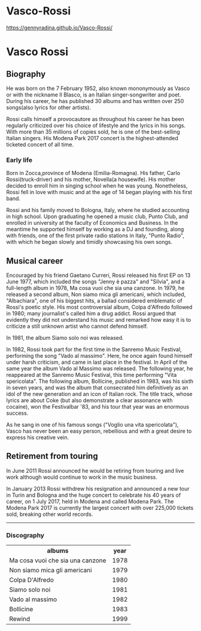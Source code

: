 # Vasco-Rossi
https://gennyradina.github.io/Vasco-Rossi/
<!DOCTYPE html>
<html>
<body>

<h1>Vasco Rossi</h1>
<h2>Biography</h2>
<p>He was born on the 7 February 1952, also known mononymously as Vasco or with the nickname Il Blasco, is an Italian singer-songwriter and poet. 
During his career, he has published 30 albums and has written over 250 songs(also lyrics for other artists).

Rossi calls himself a provocautore as throughout his career he has been regularly criticized over his choice of lifestyle and the lyrics in his songs. With more than 35 millions of copies sold, he is one of the best-selling Italian singers. His Modena Park 2017 concert is the highest-attended ticketed concert of all time.</p>
<h3>Early life</h3>
<p>Born in Zocca,province of Modena (Emilia-Romagna). His father, Carlo Rossi(truck-driver) and his mother, Novella(a housewife). His mother decided to enroll him in singing school when he was young. Nonetheless, Rossi fell in love with music and at the age of 14 began playing with his first band.

Rossi and his family moved to Bologna, Italy, where he studied accounting in high school. Upon graduating he opened a music club, Punto Club, and enrolled in university at the faculty of Economics and Business. In the meantime he supported himself by working as a DJ and founding, along with friends, one of the first private radio stations in Italy, "Punto Radio", with which he began slowly and timidly showcasing his own songs.</p>

<h2>Musical career</h2>
<p>Encouraged by his friend Gaetano Curreri, Rossi released his first EP on 13 June 1977, which included the songs "Jenny è pazza" and "Silvia", and a full-length album in 1978, Ma cosa vuoi che sia una canzone. In 1979, he released a second album, Non siamo mica gli americani, which included, "Albachiara", one of his biggest hits, a ballad considered emblematic of Rossi's poetic style. His most controversial album, Colpa d'Alfredo  followed in 1980; many journalist's called him a drug addict. Rossi argued that evidently they did not understand his music and remarked how easy it is to criticize a still unknown artist who cannot defend himself.

In 1981, the album Siamo solo noi was released.

In 1982, Rossi took part for the first time in the Sanremo Music Festival, performing the song "Vado al massimo". Here, he once again found himself under harsh criticism, and came in last place in the festival. In April of the same year the album Vado al Massimo was released. The following year, he reappeared at the Sanremo Music Festival, this time performing "Vita spericolata". The following album, Bollicine, published in 1983, was his sixth in seven years, and was the album that consecrated him definitively as an idol of the new generation and an icon of Italian rock. The title track, whose lyrics are about Coke (but also demonstrate a clear assonance with cocaine), won the Festivalbar '83, and his tour that year was an enormous success.</p>
<p>As he sang in one of his famous songs ("Voglio una vita spericolata"), Vasco has never been an easy person, rebellious and with a great desire to express his creative vein.</p>

<h2>Retirement from touring</h2>
<p>In June 2011 Rossi announced he would be retiring from touring and live work although would continue to work in the music business.

In January 2013 Rossi withdrew his resignation and announced a new tour in Turin and Bologna and the huge concert to celebrate his 40 years of career, on 1 July 2017, held in Modena and called Modena Park. The Modena Park 2017 is currently the largest concert with over 225,000 tickets sold, breaking other world records.</p>
<hr>
    <h3>Discography</h3>
    <table>
        <tr>
            <th>albums</th>
            <th>year</th>
        </tr>
        <tr>
            <td>Ma cosa vuoi che sia una canzone</td>
            <td>1978</td>
        </tr>
        <tr>
            <td>Non siamo mica gli americani</td>
            <td>1979</td>
        </tr>
        <tr>
            <td>Colpa D'Alfredo</td>
            <td>1980</td>
        </tr>
        <tr>
            <td>Siamo solo noi</td>
            <td>1981</td>
        </tr>
        <tr>
            <td>Vado al massimo</td>
            <td>1982</td>
        </tr>
        <tr>
            <td>Bollicine</td>
            <td>1983</td>
        </tr>
        <tr>
            <td>Rewind</td>
            <td>1999</td>
        </tr>
    </table>
</body>
</html>

